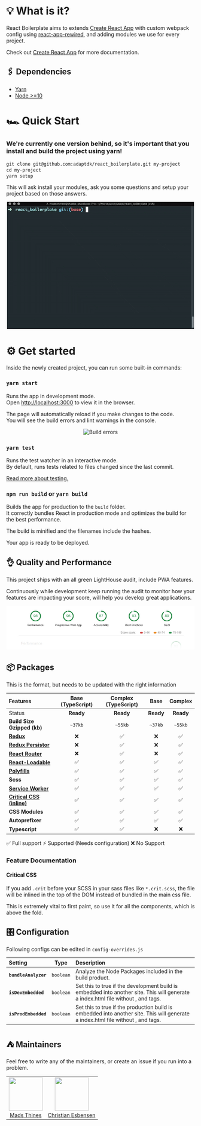# 💡 What is it?

React Boilerplate aims to extends [Create React App](https://github.com/facebook/create-react-app) with custom webpack config using [react-app-rewired](https://github.com/timarney/react-app-rewired), and adding modules we use for every project.

Check out [Create React App](https://github.com/facebook/create-react-app) for more documentation.

## 🖇 Dependencies

- [Yarn](https://yarnpkg.com/en/docs/install)
- [Node >=10](https://nodejs.org/en/download/)

# 🏎 Quick Start

### We're currently one version behind, so it's important that you install and build the project using yarn!

```console
git clone git@github.com:adaptdk/react_boilerplate.git my-project
cd my-project
yarn setup
```

This will ask install your modules, ask you some questions and setup your project based on those answers.

<p align="center">
  <img src="https://raw.githubusercontent.com/adaptdk/react_boilerplate/docs/doc/setup-intro-video.gif?token=APWiOp_OQJvk2uDLjqfi0MiDPrEaCLPOks5b6vy-wA%3D%3D" alt="Intro Video" width="500">
</p>

# ⚙ Get started

Inside the newly created project, you can run some built-in commands:

### `yarn start`

Runs the app in development mode.<br>
Open [http://localhost:3000](http://localhost:3000) to view it in the browser.

The page will automatically reload if you make changes to the code.<br>
You will see the build errors and lint warnings in the console.

<p align='center'>
<img src='https://cdn.rawgit.com/marionebl/create-react-app/9f62826/screencast-error.svg' width="500" alt='Build errors'>
</p>

### `yarn test`

Runs the test watcher in an interactive mode.<br>
By default, runs tests related to files changed since the last commit.

[Read more about testing.](https://github.com/facebook/create-react-app/blob/master/packages/react-scripts/template/README.md#running-tests)

### `npm run build` or `yarn build`

Builds the app for production to the `build` folder.<br>
It correctly bundles React in production mode and optimizes the build for the best performance.

The build is minified and the filenames include the hashes.<br>

Your app is ready to be deployed.

## 👌 Quality and Performance

This project ships with an all green LightHouse audit, include PWA features.

Continuously while development keep running the audit to monitor how your features are impacting your score, will help you develop great applications.

<p align="center">
  <img src="https://raw.githubusercontent.com/adaptdk/react_boilerplate/docs/doc/LightHouse-Audit.jpg?token=APWiOomvEvnCx4kDbaleAMcYSW6T0UqPks5b6vy6wA%3D%3D" alt="LightHouse Audit">
</p>

## 📦 Packages

This is the format, but needs to be updated with the right information

| Features                                                                                     | Base (TypeScript) | Complex (TypeScript) |   Base    |  Complex  |
| :------------------------------------------------------------------------------------------- | :---------------: | :------------------: | :-------: | :-------: |
| Status                                                                                       |     **Ready**     |      **Ready**       | **Ready** | **Ready** |
| **Build Size Gzipped (kb)**                                                                  |      `~37kb`      |       `~55kb`        |  `~37kb`  |  `~55kb`  |
| **[Redux](https://github.com/reduxjs/redux)**                                                |        ❌         |          ✅          |    ❌     |    ✅     |
| **[Redux Persistor](https://github.com/rt2zz/redux-persist)**                                |        ❌         |          ✅          |    ❌     |    ✅     |
| **[React Router](https://github.com/ReactTraining/react-router)**                            |        ❌         |          ✅          |    ❌     |    ✅     |
| **[React-Loadable](https://github.com/jamiebuilds/react-loadable)**                          |        ✅         |          ✅          |    ✅     |    ✅     |
| **[Polyfills](https://reactjs.org/docs/react-dom.html#browser-support)**                     |        ✅         |          ✅          |    ✅     |    ✅     |
| **Scss**                                                                                     |        ✅         |          ✅          |    ✅     |    ✅     |
| **[Service Worker](https://developers.google.com/web/fundamentals/primers/service-workers)** |        ✅         |          ✅          |    ✅     |    ✅     |
| **[Critical CSS (inline)](#critical-css)**                                                   |        ✅         |          ✅          |    ✅     |    ✅     |
| **CSS Modules**                                                                              |        ✅         |          ✅          |    ✅     |    ✅     |
| **Autoprefixer**                                                                             |        ✅         |          ✅          |    ✅     |    ✅     |
| **Typescript**                                                                               |        ✅         |          ✅          |    ❌     |    ❌     |

✅ Full support ⚡ Supported (Needs configuration) ❌ No Support

### Feature Documentation

#### Critical CSS

If you add `.crit` before your SCSS in your sass files like `*.crit.scss`, the file will be inlined in the top of the DOM instead of bundled in the main css file.

This is extremely vital to first paint, so use it for all the components, which is above the fold.

## 🎛 Configuration

Following configs can be edited in `config-overrides.js`

| Setting              |   Type    | Description                                                                                                                                           |
| :------------------- | :-------: | :---------------------------------------------------------------------------------------------------------------------------------------------------- |
| **`bundleAnalyzer`** | `boolean` | Analyze the Node Packages included in the build product.                                                                                              |
| **`isDevEmbedded`**  | `boolean` | Set this to true if the development build is embedded into another site. This will generate a index.html file without <html>, <head> and <body> tags. |
| **`isProdEmbedded`** | `boolean` | Set this to true if the production build is embedded into another site. This will generate a index.html file without <html>, <head> and <body> tags.  |

## ⛺️ Maintainers

Feel free to write any of the maintainers, or create an issue if you run into a problem.

<table>
  <tbody>
    <tr>
      <td align="center">
        <img width="90" height="90"
        src="https://avatars0.githubusercontent.com/u/16097850?s=460&v=4">
        </br>
        <a href="https://github.com/https://github.com/mads-thines">Mads Thines</a>
      </td>
      <td align="center">
        <img width="90" height="90"
        src="https://avatars0.githubusercontent.com/u/6573200?s=460&v=4">
        </br>
        <a href="https://github.com/ChrEsb">Christian Esbensen</a>
      </td>
    </tr>
  <tbody>
</table>
